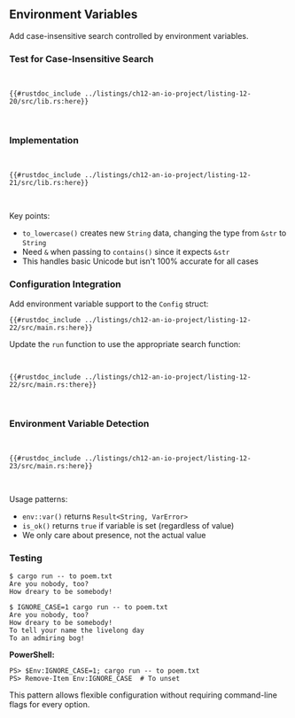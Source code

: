 ## Environment Variables

Add case-insensitive search controlled by environment variables.

### Test for Case-Insensitive Search

<Listing number="12-20" file-name="src/lib.rs" caption="Adding test for case-insensitive functionality">

```rust,editable,ignore,does_not_compile
{{#rustdoc_include ../listings/ch12-an-io-project/listing-12-20/src/lib.rs:here}}
```

</Listing>

### Implementation

<Listing number="12-21" file-name="src/lib.rs" caption="Case-insensitive search function">

```rust,editable,noplayground
{{#rustdoc_include ../listings/ch12-an-io-project/listing-12-21/src/lib.rs:here}}
```

</Listing>

Key points:
- `to_lowercase()` creates new `String` data, changing the type from `&str` to `String`
- Need `&` when passing to `contains()` since it expects `&str`
- This handles basic Unicode but isn't 100% accurate for all cases

### Configuration Integration

Add environment variable support to the `Config` struct:

```rust,editable,ignore,does_not_compile
{{#rustdoc_include ../listings/ch12-an-io-project/listing-12-22/src/main.rs:here}}
```

Update the `run` function to use the appropriate search function:

<Listing number="12-22" file-name="src/main.rs" caption="Conditional search based on configuration">

```rust,editable,ignore,does_not_compile
{{#rustdoc_include ../listings/ch12-an-io-project/listing-12-22/src/main.rs:there}}
```

</Listing>

### Environment Variable Detection

<Listing number="12-23" file-name="src/main.rs" caption="Checking for `IGNORE_CASE` environment variable">

```rust,editable,ignore,noplayground
{{#rustdoc_include ../listings/ch12-an-io-project/listing-12-23/src/main.rs:here}}
```

</Listing>

Usage patterns:
- `env::var()` returns `Result<String, VarError>`
- `is_ok()` returns `true` if variable is set (regardless of value)
- We only care about presence, not the actual value

### Testing

```console
$ cargo run -- to poem.txt
Are you nobody, too?
How dreary to be somebody!
```

```console
$ IGNORE_CASE=1 cargo run -- to poem.txt
Are you nobody, too?
How dreary to be somebody!
To tell your name the livelong day
To an admiring bog!
```

**PowerShell:**
```console
PS> $Env:IGNORE_CASE=1; cargo run -- to poem.txt
PS> Remove-Item Env:IGNORE_CASE  # To unset
```

This pattern allows flexible configuration without requiring command-line flags for every option.
